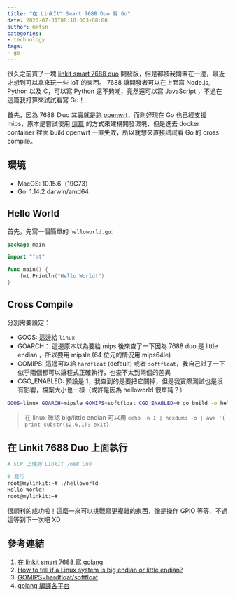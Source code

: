 ```yaml
---
title: "在 LinkIt™ Smart 7688 Duo 寫 Go"
date: 2020-07-31T08:10:003+08:00
author: mkfsn
categories:
- technology
tags:
- go
---
```


很久之前買了一塊 [linkit smart 7688 duo](https://docs.labs.mediatek.com/resource/linkit-smart-7688/en/get-started/get-started-with-the-linkit-smart-7688-duo-development-board)
開發版，但是都被我擱置在一邊，最近才想到可以拿來玩一些 IoT 的東西。
7688 讓開發者可以在上面寫 Node.js, Python 以及 C，可以寫 Python 還不夠潮，竟然還可以寫 JavaScript ，不過在這篇我打算來試試看寫 Go！

<!-- more -->

首先，因為 7688 Ｄuo 其實就是跑 [openwrt](https://openwrt.org/)，而剛好現在 Go 也已經支援 mips，原本是嘗試使用 [這篇](https://blog.wu-boy.com/2016/04/write-golang-in-linkit-smart-7688/)
的方式來建構開發環境，但是進去 docker container 裡面 build openwrt 一直失敗，所以就想來直接試試看 Go 的 cross compile。

## 環境

- MacOS: 10.15.6（19G73）
- Go: 1.14.2 darwin/amd64

## Hello World

首先，先寫一個簡單的 `helloworld.go`:

```go
package main

import "fmt"

func main() {
	fmt.Println("Hello World!")
}
```

## Cross Compile

分別需要設定：
- GOOS: 這邊給 `linux`
- GOARCH： 這邊原本以為要給 mips 後來查了一下因為 7688 duo 是 little endian ，所以要用 mipsle (64 位元的情況用 mips64le)
- GOMIPS: 這邊可以給 `hardfloat` (default) 或者 `softfloat`，我自己試了一下似乎兩個都可以讓程式正確執行，也查不太到兩個的差異
- CGO_ENABLED: 預設是 1，我查到的是要把它關掉，但是我實際測試也是沒有影響，檔案大小也一樣（或許是因為 helloworld 很單純？）

```bash
GOOS=linux GOARCH=mipsle GOMIPS=softfloat CGO_ENABLED=0 go build -o helloworld
```

> 在 linux 確認 big/little endian 可以用
> `echo -n I | hexdump -o | awk '{ print substr($2,6,1); exit}'`

## 在 Linkit 7688 Duo 上面執行

```bash
# SCP 上傳到 Linkit 7688 Duo

# 執行
root@mylinkit:~# ./helloworld
Hello World!
root@mylinkit:~#
```

很順利的成功啦！這麼一來可以挑戰寫更複雜的東西，像是操作 GPIO 等等，不過這等到下一次吧 XD

## 參考連結

1. [在 linkit smart 7688 寫 golang](https://blog.wu-boy.com/2016/04/write-golang-in-linkit-smart-7688/)
1. [How to tell if a Linux system is big endian or little endian?](https://serverfault.com/questions/163487/how-to-tell-if-a-linux-system-is-big-endian-or-little-endian)
1. [GOMIPS=hardfloat/softfloat](https://golang.org/doc/go1.10#ports)
1. [golang 編譯各平台](https://www.echochio.nctu.me/2018/06/golang_multiple_platforms/)